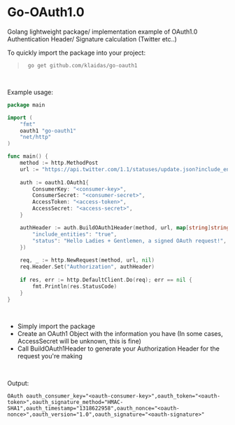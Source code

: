 # Go-OAuth1.0
Golang lightweight package/ implementation example of OAuth1.0 Authentication Header/ Signature calculation (Twitter etc..)

To quickly import the package into your project:
> ```
>  go get github.com/klaidas/go-oauth1
> ```

&nbsp;

Example usage: 
```Go
package main

import (
	"fmt"
	oauth1 "go-oauth1"
	"net/http"
)

func main() {
	method := http.MethodPost
	url := "https://api.twitter.com/1.1/statuses/update.json?include_entities=true"
	
	auth := oauth1.OAuth1{
		ConsumerKey: "<consumer-key>",
		ConsumerSecret: "<consumer-secret>",
		AccessToken: "<access-token>",
		AccessSecret: "<access-secret>",
	}

	authHeader := auth.BuildOAuth1Header(method, url, map[string]string {
		"include_entities": "true",
		"status": "Hello Ladies + Gentlemen, a signed OAuth request!",
	})
	
	req, _ := http.NewRequest(method, url, nil)
	req.Header.Set("Authorization", authHeader)
	
	if res, err := http.DefaultClient.Do(req); err == nil {
		fmt.Println(res.StatusCode)
	}
}
```

&nbsp;

- Simply import the package
- Create an OAuth1 Object with the information you have (In some cases, AccessSecret will be unknown, this is fine)
- Call BuildOAuth1Header to generate your Authorization Header for the request you're making

&nbsp;

Output: 
```
OAuth oauth_consumer_key="<oauth-consumer-key>",oauth_token="<oauth-token>",oauth_signature_method="HMAC-SHA1",oauth_timestamp="1318622958",oauth_nonce="<oauth-nonce>",oauth_version="1.0",oauth_signature="<oauth-signature>"
```
